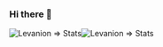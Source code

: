 ### Hi there 👋

<!--
**levanion/levanion** is a ✨ _special_ ✨ repository because its `README.md` (this file) appears on your GitHub profile.

Here are some ideas to get you started:

- 🔭 I’m currently working on ...
- 🌱 I’m currently learning ...
- 👯 I’m looking to collaborate on ...
- 🤔 I’m looking for help with ...
- 💬 Ask me about ...
- 📫 How to reach me: ...
- 😄 Pronouns: ...
- ⚡ Fun fact: ...
-->
<div style="display:flex;">
 <img src="https://github-readme-stats-sigma-five.vercel.app/api?username=levanion&count_private=true&show_icons=true&include_all_commits=true&theme=calm" alt="Levanion => Stats" />
<img src="https://github-readme-stats-sigma-five.vercel.app/api/top-langs/?username=levanion&layout=compact" alt="Levanion => Stats" />
</div>
